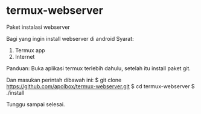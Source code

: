 # termux-webserver
Paket instalasi webserver

Bagi yang ingin install webserver di android
Syarat:
1. Termux app
2. Internet

Panduan:
Buka aplikasi termux terlebih dahulu, setelah itu install paket git.

Dan masukan perintah dibawah ini:
  $ git clone https://github.com/apolbox/termux-webserver.git
  $ cd termux-webserver
  $ ./install

Tunggu sampai selesai.
